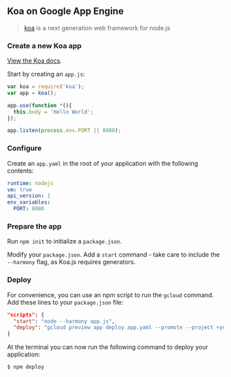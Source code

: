 ## Koa on Google App Engine

> [koa](http://koajs.com) is a next generation web framework for node.js

### Create a new Koa app

[View the Koa docs](http://koajs.com/).

Start by creating an `app.js`:

```js
var koa = require('koa');
var app = koa();

app.use(function *(){
  this.body = 'Hello World';
});

app.listen(process.env.PORT || 8080);
```

### Configure

Create an `app.yaml` in the root of your application with the following contents:

```yaml
runtime: nodejs
vm: true
api_version: 1
env_variables:
  PORT: 8080
```

### Prepare the app

Run `npm init` to initialize a `package.json`.

Modify your `package.json`.  Add a `start` command - take care to include the
`--harmony` flag, as Koa.js requires generators.

### Deploy

For convenience, you can use an npm script to run the `gcloud` command. Add
these lines to your `package.json` file:

```json
"scripts": {
  "start": "node --harmony app.js",
  "deploy": "gcloud preview app deploy app.yaml --promote --project <your-project-id>"
}
```

At the terminal you can now run the following command to deploy your
application:

```
$ npm deploy
```